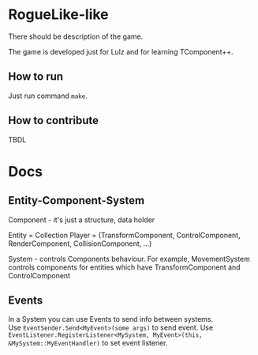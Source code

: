 # RogueLike-like

There should be description of the game.

The game is developed just for Lulz and for learning TComponent++.

## How to run

Just run command `make`. 

## How to contribute

TBDL

# Docs

## Entity-Component-System

Component - it's just a structure, data holder

Entity = Collection<Component>
    Player = (TransformComponent, ControlComponent, RenderComponent, CollisionComponent, ...)

System - controls Components behaviour. 
For example, MovementSystem controls components for entities which have TransformComponent and ControlComponent

## Events

In a System you can use Events to send info between systems.  
Use `EventSender.Send<MyEvent>(some args)` to send event.
Use `EventListener.RegisterListener<MySystem, MyEvent>(this, &MySystem::MyEventHandler)` to set event listener.